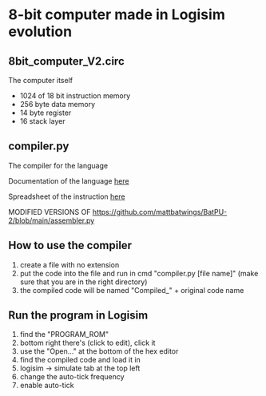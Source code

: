 # **8-bit computer made in Logisim evolution**

## 8bit_computer_V2.circ 
The computer itself
- 1024 of 18 bit instruction memory
- 256 byte data memory
- 14 byte register
- 16 stack layer

## compiler.py
The compiler for the language

Documentation of the language [here](https://github.com/ThatVeryDumbGuy/8-bit-computer/blob/main/language%20documentation.txt)

Spreadsheet of the instruction [here](https://docs.google.com/spreadsheets/d/19sJ7IXaS6HRx7-v0vHk-52AsoSK-bBNAdcGuYu5CgH4/edit?gid=0#gid=0)

MODIFIED VERSIONS OF https://github.com/mattbatwings/BatPU-2/blob/main/assembler.py

## How to use the compiler
1. create a file with no extension
2. put the code into the file and run in cmd "compiler.py [file name]" (make sure that you are in the right directory)
3. the compiled code will be named "Compiled_" + original code name

## Run the program in Logisim
1. find the "PROGRAM_ROM"
2. bottom right there's (click to edit), click it
3. use the "Open..." at the bottom of the hex editor
4. find the compiled code and load it in
5. logisim -> simulate tab at the top left
6. change the auto-tick frequency
7. enable auto-tick
